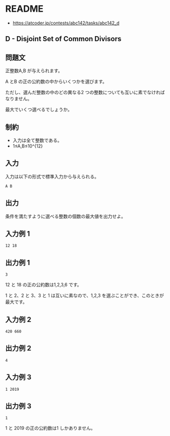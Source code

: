 # README
- <https://atcoder.jp/contests/abc142/tasks/abc142_d>
## D - Disjoint Set of Common Divisors
## 問題文
正整数A,B が与えられます。

A とB の正の公約数の中からいくつかを選びます。

ただし、選んだ整数の中のどの異なる2 つの整数についても互いに素でなければなりません。

最大でいくつ選べるでしょうか。
## 制約
- 入力は全て整数である。
- 1≤A,B≤10^{12}
## 入力
入力は以下の形式で標準入力から与えられる。

```
A B
```
## 出力
条件を満たすように選べる整数の個数の最大値を出力せよ。
## 入力例 1
```
12 18
```
## 出力例 1
```
3
```

12 と 18 の正の公約数は1,2,3,6 です。

1 と 2、2 と 3、3 と 1 は互いに素なので、1,2,3 を選ぶことができ、このときが最大です。
## 入力例 2
```
420 660
```
## 出力例 2
```
4
```
## 入力例 3
```
1 2019
```
## 出力例 3
```
1
```

1 と 2019 の正の公約数は1 しかありません。
